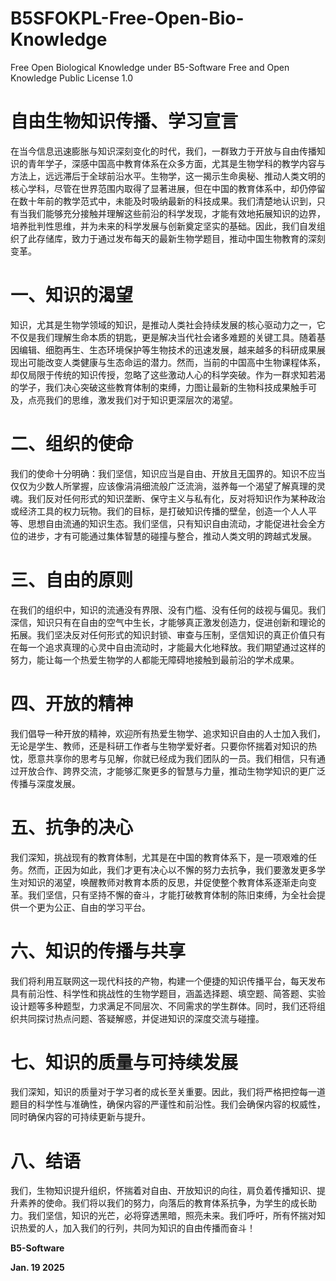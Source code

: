 # B5SFOKPL-Free-Open-Bio-Knowledge
Free Open Biological Knowledge under B5-Software Free and Open Knowledge Public License 1.0


# 自由生物知识传播、学习宣言

在当今信息迅速膨胀与知识深刻变化的时代，我们，一群致力于开放与自由传播知识的青年学子，深感中国高中教育体系在众多方面，尤其是生物学科的教学内容与方法上，远远滞后于全球前沿水平。生物学，这一揭示生命奥秘、推动人类文明的核心学科，尽管在世界范围内取得了显著进展，但在中国的教育体系中，却仍停留在数十年前的教学范式中，未能及时吸纳最新的科技成果。我们清楚地认识到，只有当我们能够充分接触并理解这些前沿的科学发现，才能有效地拓展知识的边界，培养批判性思维，并为未来的科学发展与创新奠定坚实的基础。因此，我们自发组织了此存储库，致力于通过发布每天的最新生物学题目，推动中国生物教育的深刻变革。

# 一、知识的渴望
知识，尤其是生物学领域的知识，是推动人类社会持续发展的核心驱动力之一，它不仅是我们理解生命本质的钥匙，更是解决当代社会诸多难题的关键工具。随着基因编辑、细胞再生、生态环境保护等生物技术的迅速发展，越来越多的科研成果展现出可能改变人类健康与生态命运的潜力。然而，当前的中国高中生物课程体系，却仅局限于传统的知识传授，忽略了这些激动人心的科学突破。作为一群求知若渴的学子，我们决心突破这些教育体制的束缚，力图让最新的生物科技成果触手可及，点亮我们的思维，激发我们对于知识更深层次的渴望。

# 二、组织的使命
我们的使命十分明确：我们坚信，知识应当是自由、开放且无国界的。知识不应当仅仅为少数人所掌握，应该像涓涓细流般广泛流淌，滋养每一个渴望了解真理的灵魂。我们反对任何形式的知识垄断、保守主义与私有化，反对将知识作为某种政治或经济工具的权力玩物。我们的目标，是打破知识传播的壁垒，创造一个人人平等、思想自由流通的知识生态。我们坚信，只有知识自由流动，才能促进社会全方位的进步，才有可能通过集体智慧的碰撞与整合，推动人类文明的跨越式发展。

# 三、自由的原则
在我们的组织中，知识的流通没有界限、没有门槛、没有任何的歧视与偏见。我们深信，知识只有在自由的空气中生长，才能够真正激发创造力，促进创新和理论的拓展。我们坚决反对任何形式的知识封锁、审查与压制，坚信知识的真正价值只有在每一个追求真理的心灵中自由流动时，才能最大化地释放。我们期望通过这样的努力，能让每一个热爱生物学的人都能无障碍地接触到最前沿的学术成果。

# 四、开放的精神
我们倡导一种开放的精神，欢迎所有热爱生物学、追求知识自由的人士加入我们，无论是学生、教师，还是科研工作者与生物学爱好者。只要你怀揣着对知识的热忱，愿意共享你的思考与见解，你就已经成为我们团队的一员。我们相信，只有通过开放合作、跨界交流，才能够汇聚更多的智慧与力量，推动生物学知识的更广泛传播与深度发展。

# 五、抗争的决心
我们深知，挑战现有的教育体制，尤其是在中国的教育体系下，是一项艰难的任务。然而，正因为如此，我们才更有决心以不懈的努力去抗争，我们要激发更多学生对知识的渴望，唤醒教师对教育本质的反思，并促使整个教育体系逐渐走向变革。我们坚信，只有坚持不懈的奋斗，才能打破教育体制的陈旧束缚，为全社会提供一个更为公正、自由的学习平台。

# 六、知识的传播与共享
我们将利用互联网这一现代科技的产物，构建一个便捷的知识传播平台，每天发布具有前沿性、科学性和挑战性的生物学题目，涵盖选择题、填空题、简答题、实验设计题等多种题型，力求满足不同层次、不同需求的学生群体。同时，我们还将组织共同探讨热点问题、答疑解惑，并促进知识的深度交流与碰撞。

# 七、知识的质量与可持续发展
我们深知，知识的质量对于学习者的成长至关重要。因此，我们将严格把控每一道题目的科学性与准确性，确保内容的严谨性和前沿性。我们会确保内容的权威性，同时确保内容的可持续更新与提升。

# 八、结语
我们，生物知识提升组织，怀揣着对自由、开放知识的向往，肩负着传播知识、提升素养的使命。我们将以我们的努力，向落后的教育体系抗争，为学生的成长助力。我们坚信，知识的光芒，必将穿透黑暗，照亮未来。我们呼吁，所有怀揣对知识热爱的人，加入我们的行列，共同为知识的自由传播而奋斗！

**B5-Software**

**Jan. 19 2025**
